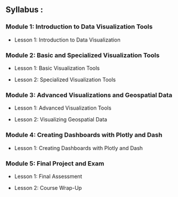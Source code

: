 ## Syllabus :            
### Module 1: Introduction to Data Visualization Tools

 - Lesson 1: Introduction to Data Visualization

### Module 2: Basic and Specialized Visualization Tools

- Lesson 1: Basic Visualization Tools

- Lesson 2: Specialized Visualization Tools

### Module 3: Advanced Visualizations and Geospatial Data

- Lesson 1: Advanced Visualization Tools

- Lesson 2: Visualizing Geospatial Data

### Module 4: Creating Dashboards with Plotly and Dash

- Lesson 1: Creating Dashboards with Plotly and Dash

### Module 5: Final Project and Exam

- Lesson 1: Final Assessment

- Lesson 2: Course Wrap-Up
